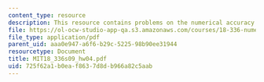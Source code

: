 ```yaml
---
content_type: resource
description: This resource contains problems on the numerical accuracy.
file: https://ol-ocw-studio-app-qa.s3.amazonaws.com/courses/18-336-numerical-methods-for-partial-differential-equations-spring-2009/725f62a1b0eaf8637d8db966a82c5aab_MIT18_336s09_hw04.pdf
file_type: application/pdf
parent_uid: aaa0e947-a6f6-b29c-5225-98b90ee31944
resourcetype: Document
title: MIT18_336s09_hw04.pdf
uid: 725f62a1-b0ea-f863-7d8d-b966a82c5aab
---
```

